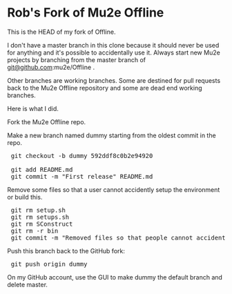 # Rob's Fork of Mu2e Offline

This is the HEAD of my fork of Offline.

I don't have a master branch in this clone because it should never be
used for anything and it's possible to accidentally use it.  Always
start new Mu2e projects by branching from the master branch of
git@github.com:mu2e/Offline .

Other branches are working branches.  Some are destined for pull requests
back to the Mu2e Offline repository and some are dead end working branches.

Here is what I did.

Fork the Mu2e Offline repo.

Make a new branch named dummy starting from the oldest commit in the repo.
<pre>
 git checkout -b dummy 592ddf8c0b2e94920
</pre?

Add README.md (this file) to tell the story.

<pre>
 git add README.md
 git commit -m "First release" README.md
</pre>

Remove some files so that a user cannot accidently setup the environment or build this.
<pre>
 git rm setup.sh
 git rm setups.sh
 git rm SConstruct
 git rm -r bin
 git commit -m "Removed files so that people cannot accidentally setup this version." -a
</pre>

Push this branch back to the GitHub fork:

<pre>
 git push origin dummy
</pre>

On my GitHub account, use the GUI to make dummy the default branch and delete master.




